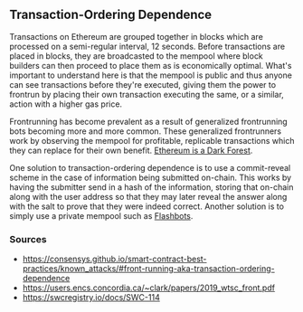 ## Transaction-Ordering Dependence

Transactions on Ethereum are grouped together in blocks which are processed on a semi-regular interval, 12 seconds. Before transactions are placed in blocks, they are broadcasted to the mempool where block builders can then proceed to place them as is economically optimal. What's important to understand here is that the mempool is public and thus anyone can see transactions before they're executed, giving them the power to frontrun by placing their own transaction executing the same, or a similar, action with a higher gas price. 

Frontrunning has become prevalent as a result of generalized frontrunning bots becoming more and more common. These generalized frontrunners work by observing the mempool for profitable, replicable transactions which they can replace for their own benefit. [Ethereum is a Dark Forest](https://www.paradigm.xyz/2020/08/ethereum-is-a-dark-forest).

One solution to transaction-ordering dependence is to use a commit-reveal scheme in the case of information being submitted on-chain. This works by having the submitter send in a hash of the information, storing that on-chain along with the user address so that they may later reveal the answer along with the salt to prove that they were indeed correct. Another solution is to simply use a private mempool such as [Flashbots](https://www.flashbots.net/).

### Sources

- https://consensys.github.io/smart-contract-best-practices/known_attacks/#front-running-aka-transaction-ordering-dependence
- https://users.encs.concordia.ca/~clark/papers/2019_wtsc_front.pdf
- https://swcregistry.io/docs/SWC-114